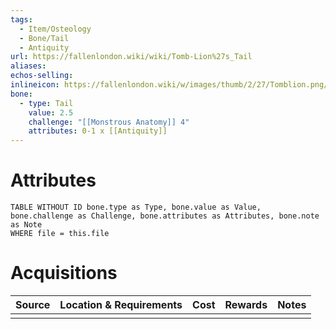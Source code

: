 ```yaml
---
tags:
  - Item/Osteology
  - Bone/Tail
  - Antiquity
url: https://fallenlondon.wiki/wiki/Tomb-Lion%27s_Tail
aliases: 
echos-selling: 
inlineicon: https://fallenlondon.wiki/w/images/thumb/2/27/Tomblion.png/40px-Tomblion.png
bone:
  - type: Tail
    value: 2.5
    challenge: "[[Monstrous Anatomy]] 4"
    attributes: 0-1 x [[Antiquity]]
---
```



# Attributes 

```dataview
TABLE WITHOUT ID bone.type as Type, bone.value as Value, bone.challenge as Challenge, bone.attributes as Attributes, bone.note as Note
WHERE file = this.file 
```


# Acquisitions

| Source | Location & Requirements | Cost | Rewards | Notes |
| ------ | ----------------------- | ---- | ------- | ----- |
|        |                         |      |         |       |



